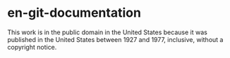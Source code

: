 # en-git-documentation

This work is in the public domain in the United States because it was published in the United States between 1927 and 1977, inclusive, without a copyright notice.
